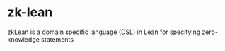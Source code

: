 # zk-lean
zkLean is a domain specific language (DSL) in Lean for specifying zero-knowledge statements
